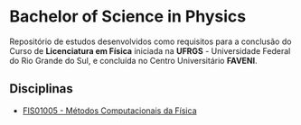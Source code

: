 # Bachelor of Science in Physics

Repositório de estudos desenvolvidos como requisitos para a conclusão do Curso de **Licenciatura em Física** iniciada na **UFRGS** - Universidade Federal do Rio Grande do Sul, e concluída no Centro Universitário **FAVENI**.  

## Disciplinas

* [FIS01005 - Métodos Computacionais da Física](https://github.com/fermyno/bachelor-of-Science-in-Physics/tree/main/FIS01005-metodos-computacionais-da-fisica)
